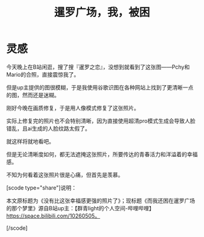 ﻿---
published: 2025-04-06T02:09:00.000Z
title: 暹罗广场，我，被困
slug: xianluoguangchangwobeikun
description: 灵感今天晚上在B站闲逛，搜了搜暹罗之恋，没想到就看到了这张图
tags: [随笔]
featured: false
draft: false
excerpt: 灵感今天晚上在B站闲逛，搜了搜暹罗之恋，没想到就看到了这张图Pchy和Mario的合照，直接震惊我了。但是up主提供的图很模糊，于是我使用谷歌识图在各种网站上找到了更清晰一点的图，然而还是迷糊。刚好今
---

# 灵感

今天晚上在B站闲逛，搜了搜『暹罗之恋』，没想到就看到了这张图——Pchy和Mario的合照，直接震惊我了。



但是up主提供的图很模糊，于是我使用谷歌识图在各种网站上找到了更清晰一点的图，然而还是迷糊。



刚好今晚在画质修复，于是用人像模式修复了这张照片。



实际上修复完的照片也不会特别清晰，因为直接使用超清pro模式生成会导致人脸错乱，且ai生成的人脸纹路太假了。



就这样将就地看吧。



但是无论清晰度如何，都无法遮掩这张照片，所要传达的青春活力和洋溢着的幸福感。



不知为何看着这张照片很是心痛，但首先是羡慕。



[scode type="share"]说明：

本文原标题为《没有比这张幸福感更强的照片了》；现标题《而我还困在暹罗广场的那个梦里》源自B站up主：【群青light的个人空间-哔哩哔哩】 https://space.bilibili.com/10260505。

[/scode]
